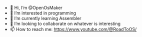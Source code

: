- 👋 Hi, I’m @OpenOsMaker
- 👀 I’m interested in programming
- 🌱 I’m currently learning Assembler
- 💞️ I’m looking to collaborate on whatever is interesting
- 📫 How to reach me: https://www.youtube.com/@RoadToOS/

<!---
Welcome to my Github page! This is made by me, the OS Maker!
--->
